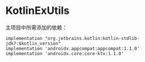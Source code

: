 # KotlinExUtils
主项目中所需添加的依赖：

```
implementation "org.jetbrains.kotlin:kotlin-stdlib-jdk7:$kotlin_version"
implementation 'androidx.appcompat:appcompat:1.1.0'
implementation 'androidx.core:core-ktx:1.1.0'
```